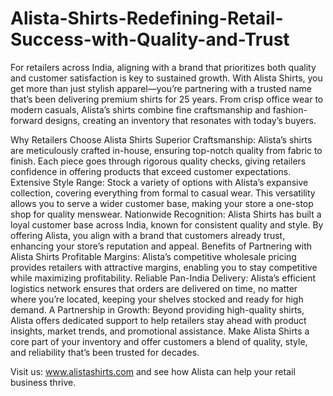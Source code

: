 # Alista-Shirts-Redefining-Retail-Success-with-Quality-and-Trust
For retailers across India, aligning with a brand that prioritizes both quality and customer satisfaction is key to sustained growth. With Alista Shirts, you get more than just stylish apparel—you’re partnering with a trusted name that’s been delivering premium shirts for 25 years. From crisp office wear to modern casuals, Alista’s shirts combine fine craftsmanship and fashion-forward designs, creating an inventory that resonates with today’s buyers.

Why Retailers Choose Alista Shirts
Superior Craftsmanship: Alista’s shirts are meticulously crafted in-house, ensuring top-notch quality from fabric to finish. Each piece goes through rigorous quality checks, giving retailers confidence in offering products that exceed customer expectations.
Extensive Style Range: Stock a variety of options with Alista’s expansive collection, covering everything from formal to casual wear. This versatility allows you to serve a wider customer base, making your store a one-stop shop for quality menswear.
Nationwide Recognition: Alista Shirts has built a loyal customer base across India, known for consistent quality and style. By offering Alista, you align with a brand that customers already trust, enhancing your store’s reputation and appeal.
Benefits of Partnering with Alista Shirts
Profitable Margins: Alista’s competitive wholesale pricing provides retailers with attractive margins, enabling you to stay competitive while maximizing profitability.
Reliable Pan-India Delivery: Alista’s efficient logistics network ensures that orders are delivered on time, no matter where you’re located, keeping your shelves stocked and ready for high demand.
A Partnership in Growth: Beyond providing high-quality shirts, Alista offers dedicated support to help retailers stay ahead with product insights, market trends, and promotional assistance.
Make Alista Shirts a core part of your inventory and offer customers a blend of quality, style, and reliability that’s been trusted for decades.

Visit us: www.alistashirts.com and see how Alista can help your retail business thrive.
